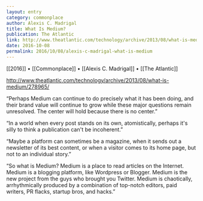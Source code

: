 ```yaml
---
layout: entry
category: commonplace
author: Alexis C. Madrigal
title: What Is Medium?
publication: The Atlantic
link: http://www.theatlantic.com/technology/archive/2013/08/what-is-medium/278965/
date: 2016-10-08
permalink: 2016/10/08/alexis-c-madrigal-what-is-medium
---
```


[[2016]] • [[Commonplace]] • [[Alexis C. Madrigal]] • [[The Atlantic]]

http://www.theatlantic.com/technology/archive/2013/08/what-is-medium/278965/

“Perhaps Medium can continue to do precisely what it has been doing, and their brand value will continue to grow while these major questions remain unresolved. The center will hold because there is no center.”

“In a world when every post stands on its own, atomistically, perhaps it's silly to think a publication can't be incoherent.”

“Maybe a platform can sometimes be a magazine, when it sends out a newsletter of its best content, or when a visitor comes to its home page, but not to an individual story.”

“So what is Medium? Medium is a place to read articles on the Internet. Medium is a blogging platform, like Wordpress or Blogger. Medium is the new project from the guys who brought you Twitter. Medium is chaotically, arrhythmically produced by a combination of top-notch editors, paid writers, PR flacks, startup bros, and hacks.”
